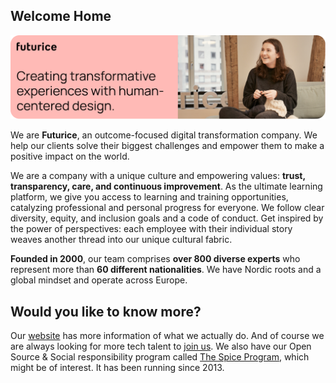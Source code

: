 ## Welcome Home

![cover futurice](https://github.com/futurice/.github/blob/main/profile/header.png)

We are **Futurice**, an outcome-focused digital transformation company. We help our clients solve their biggest challenges and empower them to make a positive impact on the world.

We are a company with a unique culture and empowering values: **trust, transparency, care, and continuous improvement**. As the ultimate learning platform, we give you access to learning and training opportunities, catalyzing professional and personal progress for everyone. We follow clear diversity, equity, and inclusion goals and a code of conduct. Get inspired by the power of perspectives: each employee with their individual story weaves another thread into our unique cultural fabric.

**Founded in 2000**, our team comprises **over 800 diverse experts** who represent more than **60 different nationalities**. We have Nordic roots and a global mindset and operate across Europe.

## Would you like to know more?
Our [website](https://www.futurice.com) has more information of what we actually do. And of course we are always looking for more tech talent to [join us](https://www.futurice.com/careers).
We also have our Open Source & Social responsibility program called [The Spice Program](https://www.spiceprogram.org), which might be of interest. It has been running since 2013.
